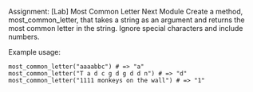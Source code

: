 Assignment: [Lab] Most Common Letter Next Module
Create a method, most_common_letter, that takes a string as an argument and returns the most common letter in the string. Ignore special characters and include numbers.

Example usage:
```
most_common_letter("aaaabbc") # => "a"
most_common_letter("T a d c g d g d d n") # => "d"
most_common_letter("1111 monkeys on the wall") # => "1"
```
